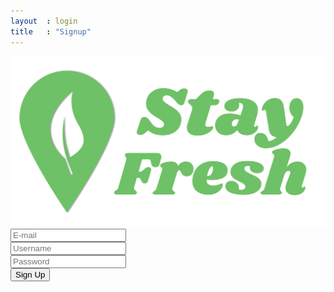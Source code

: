 ```yaml
---
layout  : login
title   : "Signup"
---
```


<img id='logo-groen' src="/resources/images/logo_groen.png">

<div class="form-wrap">
<form class="signup-form">
    <label for="signup-email"><i class="fa fa-envelope" aria-hidden="true"></i></label>
    <input type="text" placeholder="E-mail" id="signup-email" class="signup-input"/>
    <br>
    <label for="signup-username"><i class="fa fa-user" aria-hidden="true"></i></label>
    <input type="text" placeholder="Username" id="signup-username" class="signup-input"/>
    <br>
    <label for="signup-password"><i class="fa fa-lock" aria-hidden="true"></i></label>
    <input type="password" placeholder="Password" id="signup-password" class="signup-input"/>
    <br>
    <button type="submit" class="signup-btn">Sign Up</button>
  </form>
</div>

